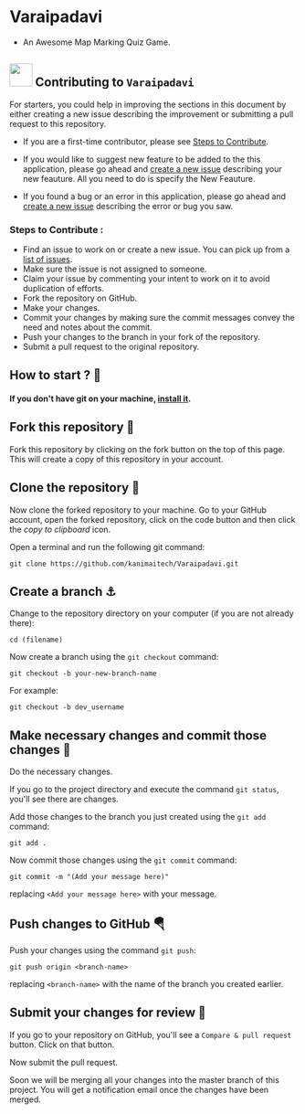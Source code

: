 # Varaipadavi

* An Awesome Map Marking Quiz Game.

## <img src="https://cdn.svgporn.com/logos/uservoice.svg" height="40"> Contributing to `Varaipadavi`


For starters, you could help in improving the sections in this document by either creating a new issue describing the improvement or submitting a pull request to this repository. 

* If you are a first-time contributor, please see [Steps to Contribute](#steps-to-contribute).

* If you would like to suggest new feature to be added to the this application, please go ahead and [create a new issue](https://github.com/kanimaitech/Varaipadavi/issues/new?assignees=&labels=hacktoberfest%2C+good+first+issue%2C+enhancement) describing your new feauture. All you need to do is specify the New Feauture.

* If you found a bug or an error in this application, please go ahead and [create a new issue](https://github.com/kanimaitech/Varaipadavi/issues/new?assignees=&labels=hacktoberfest%2C+good+first+issue%2C+bug) describing the error or bug you saw.

### Steps to Contribute :

* Find an issue to work on or create a new issue. You can pick up from a [list of issues](https://github.com/kanimaitech/Varaipadavi/issues).
* Make sure the issue is not assigned to someone.
* Claim your issue by commenting your intent to work on it to avoid duplication of efforts. 
* Fork the repository on GitHub.
* Make your changes.
* Commit your changes by making sure the commit messages convey the need and notes about the commit.
* Push your changes to the branch in your fork of the repository.
* Submit a pull request to the original repository.

## How to start ? 🎪

#### If you don't have git on your machine, [install it](https://help.github.com/articles/set-up-git/).

## Fork this repository 🚀

Fork this repository by clicking on the fork button on the top of this page.
This will create a copy of this repository in your account.

## Clone the repository 🏁

Now clone the forked repository to your machine. Go to your GitHub account, open the forked repository, click on the code button and then click the _copy to clipboard_ icon.

Open a terminal and run the following git command:

```
git clone https://github.com/kanimaitech/Varaipadavi.git
```

## Create a branch ⚓

Change to the repository directory on your computer (if you are not already there):

```
cd (filename)
```

Now create a branch using the `git checkout` command:

```
git checkout -b your-new-branch-name
```

For example:

```
git checkout -b dev_username
```

## Make necessary changes and commit those changes 🚏

Do the necessary changes.

If you go to the project directory and execute the command `git status`, you'll see there are changes.

Add those changes to the branch you just created using the `git add` command:

```
git add .
```

Now commit those changes using the `git commit` command:

```
git commit -m "(Add your message here)"
```

replacing `<Add your message here>` with your message.

## Push changes to GitHub 🪂

Push your changes using the command `git push`:

```
git push origin <branch-name>
```

replacing `<branch-name>` with the name of the branch you created earlier.

## Submit your changes for review 🚩

If you go to your repository on GitHub, you'll see a `Compare & pull request` button. Click on that button.

Now submit the pull request.

Soon we will be merging all your changes into the master branch of this project. You will get a notification email once the changes have been merged.
